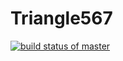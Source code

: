 # Triangle567
 

[![build status of master](https://travis-ci.org/cdp2323/Triangle567.svg?branch=master)](https://travis-ci.org/cdp2323/Triangle567)
